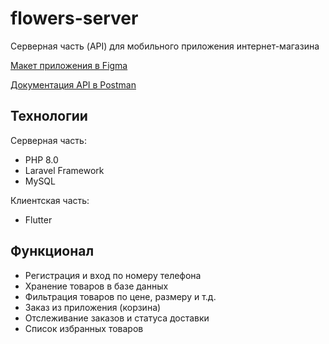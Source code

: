 # flowers-server
Серверная часть (API) для мобильного приложения интернет-магазина

[Макет приложения в Figma](https://www.figma.com/file/96lO6W8qwTCvSFrNFUcnQp/Flower-Market?node-id=0%3A1)

[Документация API в Postman](https://documenter.getpostman.com/view/4976461/TVmQdFjm)

## Технологии
Серверная часть:
- PHP 8.0
- Laravel Framework
- MySQL

Клиентская часть:
- Flutter

## Функционал
- Регистрация и вход по номеру телефона
- Хранение товаров в базе данных
- Фильтрация товаров по цене, размеру и т.д.
- Заказ из приложения (корзина)
- Отслеживание заказов и статуса доставки
- Список избранных товаров
